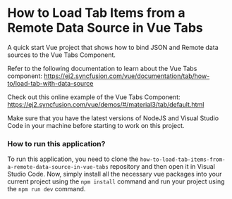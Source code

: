 # How to Load Tab Items from a Remote Data Source in Vue Tabs
A quick start Vue project that shows how to bind JSON and Remote data sources to the Vue Tabs Component. 
 
Refer to the following documentation to learn about the Vue Tabs component: 
https://ej2.syncfusion.com/vue/documentation/tab/how-to/load-tab-with-data-source

Check out this online example of the Vue Tabs Component:
https://ej2.syncfusion.com/vue/demos/#/material3/tab/default.html

Make sure that you have the latest versions of NodeJS and Visual Studio Code in your machine before starting to work on this project.

### How to run this application?
To run this application, you need to clone the `how-to-load-tab-items-from-a-remote-data-source-in-vue-tabs` repository and then open it in Visual Studio Code. Now, simply install all the necessary vue packages into your current project using the `npm install` command and run your project using the `npm run dev` command.
